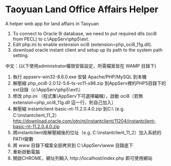 # Taoyuan Land Office Affairs Helper
A helper web app for land affairs in Taoyuan

1. To connect to Oracle 9i database, we need to put required dlls (oci8 from PECL) to c:\AppServ\php5\ext\.
2. Edit php.ini to enable extension oci8 (extension=php_oci8_11g.dll).
3. download oracle instant client and setup up its path to the system path setting.

中文：(以下使用administrator權限安裝設定，所需檔案皆在 WAMP 目錄下)
1. 執行 appserv-win32-8.6.0.exe 安裝 Apache/PHP/MySQL 到本機
2. 解壓縮 php_oci8-2.0.12-5.6-ts-vc11-x86.zip 到AppServ裡的PHP5目錄下的ext目錄（c:\AppServ\php5\ext\）
3. 修改 php.ini （程式集\AppServ下可選擇編輯），啟動 oci8（若無 extension=php_oci8_11g.dll 這一行，則自己加入）
4. 解壓縮 instantclient-basic-nt-11.2.0.4.0.zip 到C:\ (e.g. C:\instantclient_11_2）
   http://download.oracle.com/otn/nt/instantclient/11204/instantclient-basic-nt-11.2.0.4.0.zip
5. 將instantclient剛解壓縮後的位址（e.g. C:\instantclient_11_2）加入系統的PATH變數
6. 將 www 目錄下檔案全部拷貝到 C:\AppServ\www 目錄底下
7. 重新啟動電腦
8. 開啟CHROME，網址列輸入 http://localhost/index.php 即可使用網站
